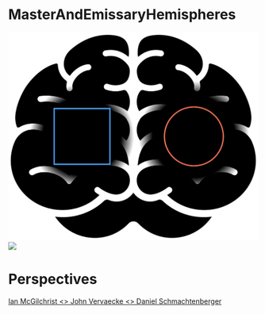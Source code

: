 # MasterAndEmissaryHemispheres
![](MasterAndEmissaryHemispheres.png)![](MasterAndEmissaryHemispheres.gif)
# Perspectives
[Ian McGilchrist <> John Vervaecke <> Daniel Schmachtenberger](https://mmm.page/interfaceguy.master_and_emissary_hemispheres)
